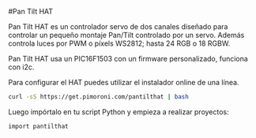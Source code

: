 <!--
---
name: Pan Tilt HAT
class: board
type: motor,led
formfactor: HAT
manufacturer: Pimoroni
description: A camera pan/tilt and lighting driver
url: https://shop.pimoroni.com/products/pan-tilt-hat
github: https://github.com/pimoroni/pantilt-hat
docs: https://docs.pimoroni.com/pantilthat
buy: https://shop.pimoroni.com/products/pan-tilt-hat
image: 'pantilthat.png'
pincount: 40
eeprom: yes
power:
  '2':
ground:
  '6':
  '9':
  '14':
  '20':
  '25':
  '30':
  '34':
  '39':
pin:
  '3':
    mode: i2c
  '5':
    mode: i2c
i2c:
  '0x15':
    name: Servo And Light Driver
    device: PIC16F1503
-->
#Pan Tilt HAT

Pan Tilt HAT es un controlador servo de dos canales diseñado para controlar un pequeño montaje Pan/Tilt controlado por un servo. Además controla luces por PWM o píxels WS2812; hasta 24 RGB o 18 RGBW.

Pan Tilt HAT usa un PIC16F1503 con un firmware personalizado, funciona con i2c.

Para configurar el HAT puedes utilizar el instalador online de una línea.

```bash
curl -sS https://get.pimoroni.com/pantilthat | bash
```
Luego impórtalo en tu script Python y empieza a realizar proyectos:

```bash
import pantilthat
```
